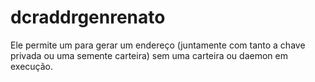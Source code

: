 # dcraddrgenrenato
Ele permite um para gerar um endereço (juntamente com tanto a chave privada ou uma semente carteira) sem uma carteira ou daemon em execução.
